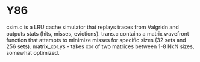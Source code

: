 # Y86
csim.c is a LRU cache simulator that replays traces from Valgridn and outputs stats (hits, misses, evictions).
trans.c contains a matrix wavefront function that attempts to minimize misses for specific sizes (32 sets and 256 sets).
matrix_xor.ys - takes xor of two matrices between 1-8 NxN sizes, somewhat optimized.
